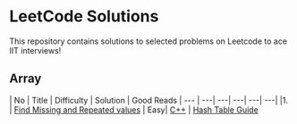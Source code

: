 # LeetCode Solutions
This repository contains solutions to selected problems on Leetcode to ace IIT interviews!

<!---LeetCode Topics Start-->

## Array
| No | Title | Difficulty | Solution | Good Reads
| --- | ---| ---| ---| ---| ---|
|1. | [Find Missing and Repeated values](https://leetcode.com/problems/find-missing-and-repeated-values/description/) | Easy|  [C++](https://github.com/raindropsonr0ses/LeetCodev2/tree/master/3227-find-missing-and-repeated-values) | [Hash Table Guide](https://leetcode.com/discuss/post/1068545/hash-table-and-map-powerful-guide-by-ars-gr3j/)
